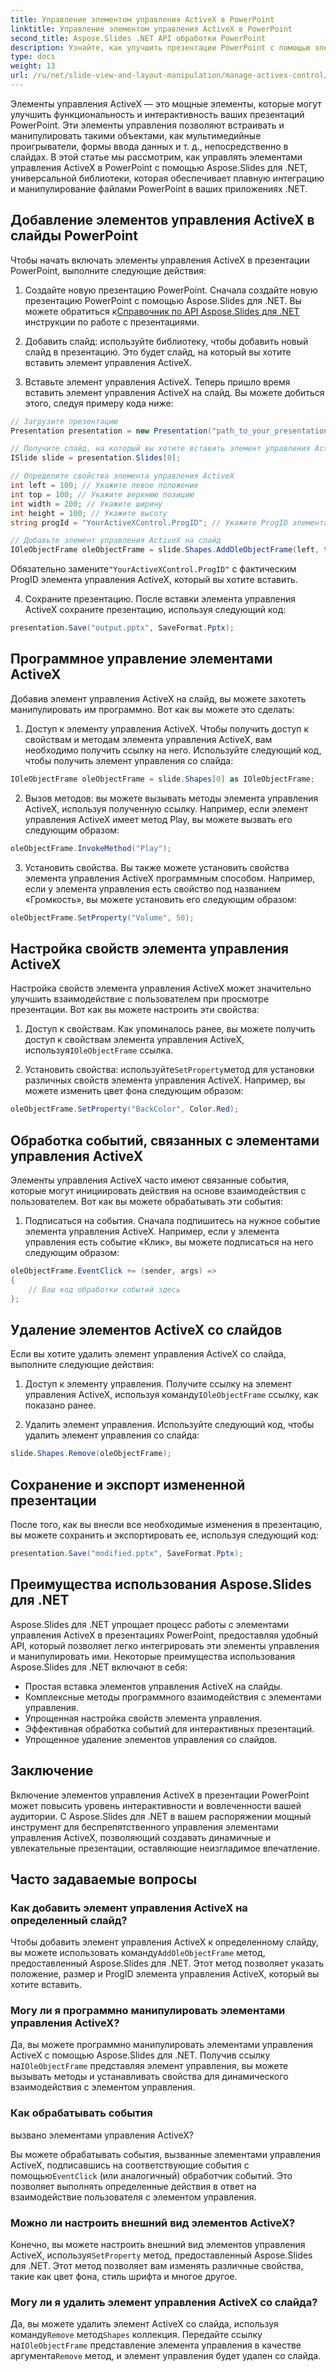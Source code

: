 ```yaml
---
title: Управление элементом управления ActiveX в PowerPoint
linktitle: Управление элементом управления ActiveX в PowerPoint
second_title: Aspose.Slides .NET API обработки PowerPoint
description: Узнайте, как улучшить презентации PowerPoint с помощью элементов управления ActiveX с помощью Aspose.Slides для .NET. Наше пошаговое руководство охватывает вставку, манипулирование, настройку, обработку событий и многое другое.
type: docs
weight: 13
url: /ru/net/slide-view-and-layout-manipulation/manage-activex-control/
---
```

Элементы управления ActiveX — это мощные элементы, которые могут улучшить функциональность и интерактивность ваших презентаций PowerPoint. Эти элементы управления позволяют встраивать и манипулировать такими объектами, как мультимедийные проигрыватели, формы ввода данных и т. д., непосредственно в слайдах. В этой статье мы рассмотрим, как управлять элементами управления ActiveX в PowerPoint с помощью Aspose.Slides для .NET, универсальной библиотеки, которая обеспечивает плавную интеграцию и манипулирование файлами PowerPoint в ваших приложениях .NET.

## Добавление элементов управления ActiveX в слайды PowerPoint

Чтобы начать включать элементы управления ActiveX в презентации PowerPoint, выполните следующие действия:

1.  Создайте новую презентацию PowerPoint. Сначала создайте новую презентацию PowerPoint с помощью Aspose.Slides для .NET. Вы можете обратиться к[Справочник по API Aspose.Slides для .NET](https://reference.aspose.com/slides/net/) инструкции по работе с презентациями.

2. Добавить слайд: используйте библиотеку, чтобы добавить новый слайд в презентацию. Это будет слайд, на который вы хотите вставить элемент управления ActiveX.

3. Вставьте элемент управления ActiveX. Теперь пришло время вставить элемент управления ActiveX на слайд. Вы можете добиться этого, следуя примеру кода ниже:

```csharp
// Загрузите презентацию
Presentation presentation = new Presentation("path_to_your_presentation.pptx");

// Получите слайд, на который вы хотите вставить элемент управления ActiveX.
ISlide slide = presentation.Slides[0];

// Определите свойства элемента управления ActiveX
int left = 100; // Укажите левое положение
int top = 100; // Укажите верхнюю позицию
int width = 200; // Укажите ширину
int height = 100; // Укажите высоту
string progId = "YourActiveXControl.ProgID"; // Укажите ProgID элемента управления ActiveX.

// Добавьте элемент управления ActiveX на слайд
IOleObjectFrame oleObjectFrame = slide.Shapes.AddOleObjectFrame(left, top, width, height, progId);
```

 Обязательно замените`"YourActiveXControl.ProgID"` с фактическим ProgID элемента управления ActiveX, который вы хотите вставить.

4. Сохраните презентацию. После вставки элемента управления ActiveX сохраните презентацию, используя следующий код:

```csharp
presentation.Save("output.pptx", SaveFormat.Pptx);
```

## Программное управление элементами ActiveX

Добавив элемент управления ActiveX на слайд, вы можете захотеть манипулировать им программно. Вот как вы можете это сделать:

1. Доступ к элементу управления ActiveX. Чтобы получить доступ к свойствам и методам элемента управления ActiveX, вам необходимо получить ссылку на него. Используйте следующий код, чтобы получить элемент управления со слайда:

```csharp
IOleObjectFrame oleObjectFrame = slide.Shapes[0] as IOleObjectFrame;
```

2. Вызов методов: вы можете вызывать методы элемента управления ActiveX, используя полученную ссылку. Например, если элемент управления ActiveX имеет метод Play, вы можете вызвать его следующим образом:

```csharp
oleObjectFrame.InvokeMethod("Play");
```

3. Установить свойства. Вы также можете установить свойства элемента управления ActiveX программным способом. Например, если у элемента управления есть свойство под названием «Громкость», вы можете установить его следующим образом:

```csharp
oleObjectFrame.SetProperty("Volume", 50);
```

## Настройка свойств элемента управления ActiveX

Настройка свойств элемента управления ActiveX может значительно улучшить взаимодействие с пользователем при просмотре презентации. Вот как вы можете настроить эти свойства:

1.  Доступ к свойствам. Как упоминалось ранее, вы можете получить доступ к свойствам элемента управления ActiveX, используя`IOleObjectFrame` ссылка.

2.  Установить свойства: используйте`SetProperty`метод для установки различных свойств элемента управления ActiveX. Например, вы можете изменить цвет фона следующим образом:

```csharp
oleObjectFrame.SetProperty("BackColor", Color.Red);
```

## Обработка событий, связанных с элементами управления ActiveX

Элементы управления ActiveX часто имеют связанные события, которые могут инициировать действия на основе взаимодействия с пользователем. Вот как вы можете обрабатывать эти события:

1. Подписаться на события. Сначала подпишитесь на нужное событие элемента управления ActiveX. Например, если у элемента управления есть событие «Клик», вы можете подписаться на него следующим образом:

```csharp
oleObjectFrame.EventClick += (sender, args) =>
{
    // Ваш код обработки событий здесь
};
```

## Удаление элементов ActiveX со слайдов

Если вы хотите удалить элемент управления ActiveX со слайда, выполните следующие действия:

1.  Доступ к элементу управления. Получите ссылку на элемент управления ActiveX, используя команду`IOleObjectFrame` ссылку, как показано ранее.

2. Удалить элемент управления. Используйте следующий код, чтобы удалить элемент управления со слайда:

```csharp
slide.Shapes.Remove(oleObjectFrame);
```

## Сохранение и экспорт измененной презентации

После того, как вы внесли все необходимые изменения в презентацию, вы можете сохранить и экспортировать ее, используя следующий код:

```csharp
presentation.Save("modified.pptx", SaveFormat.Pptx);
```

## Преимущества использования Aspose.Slides для .NET

Aspose.Slides для .NET упрощает процесс работы с элементами управления ActiveX в презентациях PowerPoint, предоставляя удобный API, который позволяет легко интегрировать эти элементы управления и манипулировать ими. Некоторые преимущества использования Aspose.Slides для .NET включают в себя:

- Простая вставка элементов управления ActiveX на слайды.
- Комплексные методы программного взаимодействия с элементами управления.
- Упрощенная настройка свойств элемента управления.
- Эффективная обработка событий для интерактивных презентаций.
- Упрощенное удаление элементов управления со слайдов.

## Заключение

Включение элементов управления ActiveX в презентации PowerPoint может повысить уровень интерактивности и вовлеченности вашей аудитории. С Aspose.Slides для .NET в вашем распоряжении мощный инструмент для беспрепятственного управления элементами управления ActiveX, позволяющий создавать динамичные и увлекательные презентации, оставляющие неизгладимое впечатление.

## Часто задаваемые вопросы

### Как добавить элемент управления ActiveX на определенный слайд?

 Чтобы добавить элемент управления ActiveX к определенному слайду, вы можете использовать команду`AddOleObjectFrame` метод, предоставленный Aspose.Slides для .NET. Этот метод позволяет указать положение, размер и ProgID элемента управления ActiveX, который вы хотите вставить.

### Могу ли я программно манипулировать элементами управления ActiveX?

 Да, вы можете программно манипулировать элементами управления ActiveX с помощью Aspose.Slides для .NET. Получив ссылку на`IOleObjectFrame` представляя элемент управления, вы можете вызывать методы и устанавливать свойства для динамического взаимодействия с элементом управления.

### Как обрабатывать события

 вызвано элементами управления ActiveX?

Вы можете обрабатывать события, вызванные элементами управления ActiveX, подписавшись на соответствующие события с помощью`EventClick` (или аналогичный) обработчик событий. Это позволяет выполнять определенные действия в ответ на взаимодействие пользователя с элементом управления.

### Можно ли настроить внешний вид элементов ActiveX?

 Конечно, вы можете настроить внешний вид элементов управления ActiveX, используя`SetProperty` метод, предоставленный Aspose.Slides для .NET. Этот метод позволяет вам изменять различные свойства, такие как цвет фона, стиль шрифта и многое другое.

### Могу ли я удалить элемент управления ActiveX со слайда?

 Да, вы можете удалить элемент ActiveX со слайда, используя команду`Remove` метод`Shapes` коллекция. Передайте ссылку на`IOleObjectFrame` представление элемента управления в качестве аргумента`Remove` метод, и элемент управления будет удален со слайда.